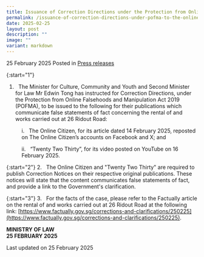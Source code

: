 ```yaml
---
title: Issuance of Correction Directions under the Protection from Online Falsehoods and Manipulation Act to The Online Citizen and “Twenty Two Thirty”
permalink: /issuance-of-correction-directions-under-pofma-to-the-online-citizen-and-twenty-two-thirty/
date: 2025-02-25
layout: post
description: ""
image: ""
variant: markdown
---
```

25 February 2025 Posted in [Press releases](/news/press-releases)

{:start="1"}
1. &nbsp; The Minister for Culture, Community and Youth and Second Minister for Law Mr Edwin Tong has instructed for Correction Directions, under the Protection from Online Falsehoods and Manipulation Act 2019 (POFMA), to be issued to the following for their publications which communicate false statements of fact concerning the rental of and works carried out at 26 Ridout Road:

<p style="margin-left: 40px">
i. &nbsp; The Online Citizen, for its article dated 14 February 2025, reposted on The Online Citizen’s accounts on Facebook and X; and</p>

<p style="margin-left: 40px">
ii. &nbsp; “Twenty Two Thirty”, for its video posted on YouTube on 16 February 2025.</p>

{:start="2"}
2. &nbsp; The Online Citizen and "Twenty Two Thirty" are required to publish Correction Notices on their respective original publications. These notices will state that the content communicates false statements of fact, and provide a link to the Government's clarification.

{:start="3"}
3. &nbsp; For the facts of the case, please refer to the Factually article on the rental of and works carried out at 26 Ridout Road at the following link: [https://www.factually.gov.sg/corrections-and-clarifications/250225](https://www.factually.gov.sg/corrections-and-clarifications/250225).

**MINISTRY OF LAW**
<br>**25 FEBRUARY 2025**

<p class="right-side-updated">Last updated on 25 February 2025</p>
